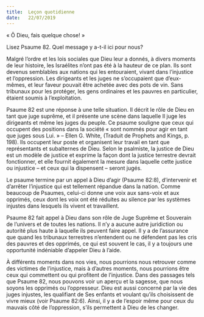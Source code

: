 ```yaml
---
title:  Leçon quotidienne
date:   22/07/2019
---
```


 « Ô Dieu, fais quelque chose! »

Lisez Psaume 82. Quel message y a-t-il ici pour nous?

Malgré l’ordre et les lois sociales que Dieu leur a donnés, à divers moments de leur histoire, les Israélites n’ont pas été à la hauteur de ce plan. Ils sont devenus semblables aux nations qui les entouraient, vivant dans l’injustice et l’oppression. Les dirigeants et les juges ne s’occupaient que d’eux-mêmes, et leur faveur pouvait être achetée avec des pots de vin. Sans tribunaux pour les protéger, les gens ordinaires et les pauvres en particulier, étaient soumis à l’exploitation.

Psaume 82 est une réponse à une telle situation. Il décrit le rôle de Dieu en tant que juge suprême, et il présente une scène dans laquelle Il juge les dirigeants et même les juges du peuple. Ce psaume souligne que ceux qui occupent des positions dans la société « sont nommés pour agir en tant que juges sous Lui. » – Ellen G. White, (Traduit de Prophets and Kings, p. 198). Ils occupent leur poste et organisent leur travail en tant que représentants et subalternes de Dieu. Selon le psalmiste, la justice de Dieu est un modèle de justice et exprime la façon dont la justice terrestre devrait fonctionner, et elle fournit également la mesure dans laquelle cette justice ou injustice – et ceux qui la dispensent – seront jugés.

Le psaume termine par un appel à Dieu d’agir (Psaume 82:8), d’intervenir et d’arrêter l’injustice qui est tellement répandue dans la nation. Comme beaucoup de Psaumes, celui-ci donne une voix aux sans-voix et aux opprimés, ceux dont les voix ont été réduites au silence par les systèmes injustes dans lesquels ils vivent et travaillent.

Psaume 82 fait appel à Dieu dans son rôle de Juge Suprême et Souverain de l’univers et de toutes les nations. Il n’y a aucune autre juridiction ou autorité plus haute à laquelle ils peuvent faire appel. Il y a de l’assurance que quand les tribunaux terrestres n’entendent ou ne défendent pas les cris des pauvres et des opprimés, ce qui est souvent le cas, il y a toujours une opportunité indéniable d’appeler Dieu à l’aide.

À différents moments dans nos vies, nous pourrions nous retrouver comme des victimes de l’injustice, mais à d’autres moments, nous pourrions être ceux qui commettent ou qui profitent de l’injustice. Dans des passages tels que Psaume 82, nous pouvons voir un aperçu et la sagesse, que nous soyons les opprimés ou l’oppresseur. Dieu est aussi concerné par la vie des juges injustes, les qualifiant de Ses enfants et voulant qu’ils choisissent de vivre mieux (voir Psaume 82:6). Ainsi, il y a de l’espoir même pour ceux du mauvais côté de l’oppression, s’ils permettent à Dieu de les changer.